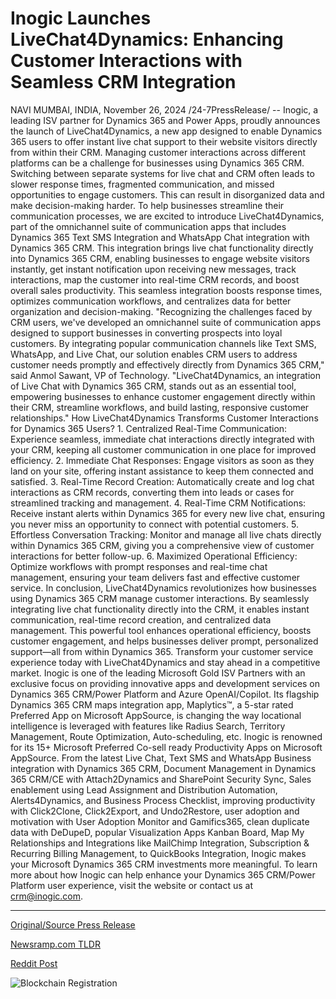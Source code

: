 # Inogic Launches LiveChat4Dynamics: Enhancing Customer Interactions with Seamless CRM Integration

NAVI MUMBAI, INDIA, November 26, 2024 /24-7PressRelease/ -- Inogic, a leading ISV partner for Dynamics 365 and Power Apps, proudly announces the launch of LiveChat4Dynamics, a new app designed to enable Dynamics 365 users to offer instant live chat support to their website visitors directly from within their CRM.  Managing customer interactions across different platforms can be a challenge for businesses using Dynamics 365 CRM. Switching between separate systems for live chat and CRM often leads to slower response times, fragmented communication, and missed opportunities to engage customers. This can result in disorganized data and make decision-making harder.   To help businesses streamline their communication processes, we are excited to introduce LiveChat4Dynamics, part of the omnichannel suite of communication apps that includes Dynamics 365 Text SMS Integration and WhatsApp Chat integration with Dynamics 365 CRM. This integration brings live chat functionality directly into Dynamics 365 CRM, enabling businesses to engage website visitors instantly, get instant notification upon receiving new messages, track interactions, map the customer into real-time CRM records, and boost overall sales productivity. This seamless integration boosts response times, optimizes communication workflows, and centralizes data for better organization and decision-making.  "Recognizing the challenges faced by CRM users, we've developed an omnichannel suite of communication apps designed to support businesses in converting prospects into loyal customers. By integrating popular communication channels like Text SMS, WhatsApp, and Live Chat, our solution enables CRM users to address customer needs promptly and effectively directly from Dynamics 365 CRM," said Anmol Sawant, VP of Technology. "LiveChat4Dynamics, an integration of Live Chat with Dynamics 365 CRM, stands out as an essential tool, empowering businesses to enhance customer engagement directly within their CRM, streamline workflows, and build lasting, responsive customer relationships."   How LiveChat4Dynamics Transforms Customer Interactions for Dynamics 365 Users?  1. Centralized Real-Time Communication: Experience seamless, immediate chat interactions directly integrated with your CRM, keeping all customer communication in one place for improved efficiency. 2. Immediate Chat Responses: Engage visitors as soon as they land on your site, offering instant assistance to keep them connected and satisfied. 3. Real-Time Record Creation: Automatically create and log chat interactions as CRM records, converting them into leads or cases for streamlined tracking and management. 4. Real-Time CRM Notifications: Receive instant alerts within Dynamics 365 for every new live chat, ensuring you never miss an opportunity to connect with potential customers. 5. Effortless Conversation Tracking: Monitor and manage all live chats directly within Dynamics 365 CRM, giving you a comprehensive view of customer interactions for better follow-up. 6. Maximized Operational Efficiency: Optimize workflows with prompt responses and real-time chat management, ensuring your team delivers fast and effective customer service.  In conclusion, LiveChat4Dynamics revolutionizes how businesses using Dynamics 365 CRM manage customer interactions. By seamlessly integrating live chat functionality directly into the CRM, it enables instant communication, real-time record creation, and centralized data management. This powerful tool enhances operational efficiency, boosts customer engagement, and helps businesses deliver prompt, personalized support—all from within Dynamics 365. Transform your customer service experience today with LiveChat4Dynamics and stay ahead in a competitive market.  Inogic is one of the leading Microsoft Gold ISV Partners with an exclusive focus on providing innovative apps and development services on Dynamics 365 CRM/Power Platform and Azure OpenAI/Copilot. Its flagship Dynamics 365 CRM maps integration app, Maplytics™, a 5-star rated Preferred App on Microsoft AppSource, is changing the way locational intelligence is leveraged with features like Radius Search, Territory Management, Route Optimization, Auto-scheduling, etc.  Inogic is renowned for its 15+ Microsoft Preferred Co-sell ready Productivity Apps on Microsoft AppSource. From the latest Live Chat, Text SMS and WhatsApp Business integration with Dynamics 365 CRM, Document Management in Dynamics 365 CRM/CE with Attach2Dynamics and SharePoint Security Sync, Sales enablement using Lead Assignment and Distribution Automation, Alerts4Dynamics, and Business Process Checklist, improving productivity with Click2Clone, Click2Export, and Undo2Restore, user adoption and motivation with User Adoption Monitor and Gamifics365, clean duplicate data with DeDupeD, popular Visualization Apps Kanban Board, Map My Relationships and Integrations like MailChimp Integration, Subscription & Recurring Billing Management, to QuickBooks Integration, Inogic makes your Microsoft Dynamics 365 CRM investments more meaningful.  To learn more about how Inogic can help enhance your Dynamics 365 CRM/Power Platform user experience, visit the website or contact us at crm@inogic.com. 

---

[Original/Source Press Release](https://www.24-7pressrelease.com/press-release/516462/inogic-launches-livechat4dynamics-enhancing-customer-interactions-with-seamless-crm-integration)
                    

[Newsramp.com TLDR](https://newsramp.com/curated-news/inogic-launches-livechat4dynamics-for-instant-live-chat-support-in-dynamics-365-crm/5fe67544c8a05ff7c39bf7222a601cb1) 

 



[Reddit Post](https://www.reddit.com/r/technology_press/comments/1h071ek/inogic_launches_livechat4dynamics_for_instant/) 



![Blockchain Registration](https://cdn.newsramp.app/24-7PressRelease/qrcode/2411/26/ulnaqVWk.webp)